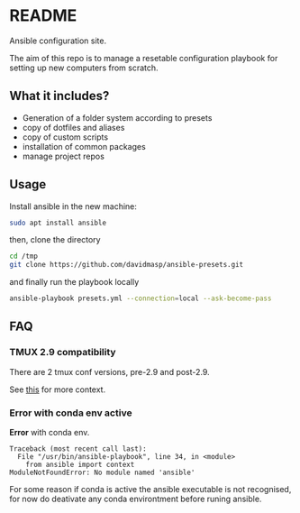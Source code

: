 # README

Ansible configuration site.

The aim of this repo is to manage a resetable configuration
playbook for setting up new computers from scratch.

## What it includes?

* Generation of a folder system according to presets
* copy of dotfiles and aliases
* copy of custom scripts
* installation of common packages
* manage project repos

## Usage

Install ansible in the new machine:

```bash
sudo apt install ansible
```

then, clone the directory 

```bash
cd /tmp
git clone https://github.com/davidmasp/ansible-presets.git
```

and finally run the playbook locally

```bash
ansible-playbook presets.yml --connection=local --ask-become-pass
```

## FAQ

### TMUX 2.9 compatibility

There are 2 tmux conf versions, pre-2.9 and post-2.9.

See [this](https://github.com/tmux/tmux/issues/1689) for more context.

### Error with conda env active

**Error** with conda env.

```
Traceback (most recent call last):
  File "/usr/bin/ansible-playbook", line 34, in <module>
    from ansible import context
ModuleNotFoundError: No module named 'ansible'
```

For some reason if conda is active the ansible
executable is not recognised, for now do
deativate any conda environtment before
runing ansible.

